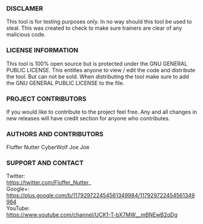 ### DISCLAMER
This tool is for testing purposes only. In no way should this tool be used to steal. This was created to check to make sure trainers are clear of any malicious code.

### LICENSE INFORMATION
This tool is 100% open source but is protected under the GNU GENERAL PUBLIC LICENSE. This entitles anyone to view / edit the code and distribute the tool. But can not be sold. When distributing the tool make sure to add the GNU GENERAL PUBLIC LICENSE to the file.

### PROJECT CONTRIBUTORS
If you would like to contribute to the project feel free. Any and all changes in new releases will have credit section for anyone who contributes.

### AUTHORS AND CONTRIBUTORS
Fluffer Nutter
CyberWolf
Joe Joe

### SUPPORT AND CONTACT
Twitter: <br> https://twitter.com/Fluffer_Nutter_ <br>
Google+: <br> https://plus.google.com/b/117929722454561349984/117929722454561349984 <br>
YouTube: <br> https://www.youtube.com/channel/UCK1-T-bX7MW__mBNEwB2qDg
